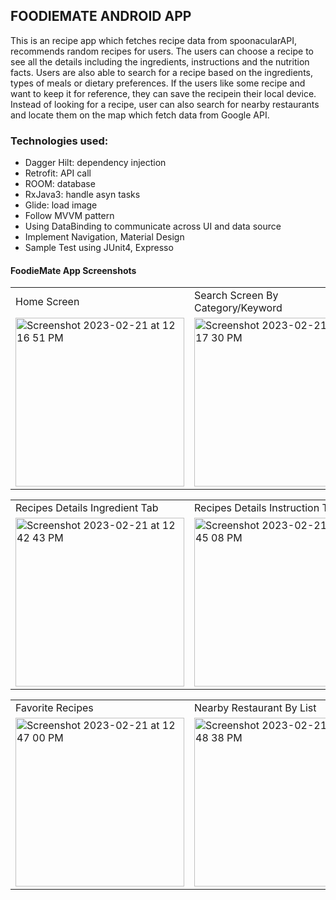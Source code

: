 ## FOODIEMATE ANDROID APP
This is an recipe app which fetches recipe data from spoonacularAPI, recommends random recipes for users. The users can choose a recipe to see all the details including the ingredients, instructions and the nutrition facts. Users are also able to search for a recipe based on the ingredients, types of meals or dietary preferences. If the users like some recipe and want to keep it for reference, they can save the recipein their local device.
Instead of looking for a recipe, user can also search for nearby restaurants and locate them on the map which fetch data from Google API.
<br>

### Technologies used:
- Dagger Hilt: dependency injection
- Retrofit: API call
- ROOM: database
- RxJava3: handle asyn tasks
- Glide: load image
- Follow MVVM pattern
- Using DataBinding to communicate across UI and data source
- Implement Navigation, Material Design
- Sample Test using JUnit4, Expresso

#### FoodieMate App Screenshots

<table>
  <tr>
    <td>Home Screen</td>
     <td>Search Screen By Category/Keyword</td>
     <td>Search Screen Result</td>
  </tr>
  <tr>
    <td><img alt="Screenshot 2023-02-21 at 12 16 51 PM" src="https://user-images.githubusercontent.com/81380393/220414680-3875c4bc-c17a-4bcb-b6f7-430e2f75df20.png" width=270></td>
    <td><img alt="Screenshot 2023-02-21 at 12 17 30 PM" src="https://user-images.githubusercontent.com/81380393/220414832-13770777-6d28-410f-8e9e-5ea60716281f.png" width=270</td>
    <td><img alt="Screenshot 2023-02-21 at 12 19 23 PM" src="https://user-images.githubusercontent.com/81380393/220415205-aa545699-5d8d-4b95-8cbd-c63b260c4b68.png" width=270</td>
  </tr>
 </table>
 
 <table>
  <tr>
    <td>Recipes Details Ingredient Tab</td>
     <td>Recipes Details Instruction Tab</td>
     <td>Recipes Details Nutrition Tab</td>
  </tr>
  <tr>
    <td><img alt="Screenshot 2023-02-21 at 12 42 43 PM" src="https://user-images.githubusercontent.com/81380393/220420096-4e31e168-835b-4c5f-9629-a9bc95d13dda.png" width=270></td>
    <td><img alt="Screenshot 2023-02-21 at 12 45 08 PM" src="https://user-images.githubusercontent.com/81380393/220420596-e62feeef-6b4d-4868-80aa-36ae8819b61d.png" width=270></td>
    <td><img alt="Screenshot 2023-02-21 at 12 46 08 PM" src="https://user-images.githubusercontent.com/81380393/220420821-3ad7feb7-7782-46c4-af0b-178597f778aa.png" width=270></td>
  </tr>
 </table>
 
 <table>
  <tr>
    <td>Favorite Recipes</td>
     <td>Nearby Restaurant By List</td>
     <td>Nearby Restaurant In Maps</td>
  </tr>
  <tr>
    <td><img alt="Screenshot 2023-02-21 at 12 47 00 PM" src="https://user-images.githubusercontent.com/81380393/220420994-56525bf1-908a-4233-b74c-faa3a221c688.png" width=270></td>
    <td><img alt="Screenshot 2023-02-21 at 12 48 38 PM" src="https://user-images.githubusercontent.com/81380393/220421329-3b72ff45-37c1-45af-8f5e-20b3dc8505ed.png" width=270></td>
    <td><img alt="Screenshot 2023-02-21 at 12 47 43 PM" src="https://user-images.githubusercontent.com/81380393/220421144-cccd70e0-fc60-49ce-bba4-99596c190039.png" width=270></td>
  </tr>
 </table><img width="398" >


